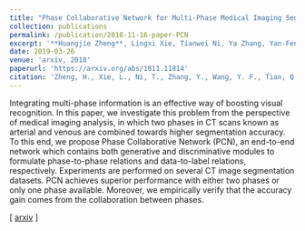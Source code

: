 ```yaml
---
title: "Phase Collaborative Network for Multi-Phase Medical Imaging Segmentation"
collection: publications
permalink: /publication/2018-11-16-paper-PCN
excerpt: '**Huangjie Zheng**, Lingxi Xie, Tianwei Ni, Ya Zhang, Yan-Feng Wang, Qi Tian, Elliot K. Fishman and Alan L. Yuille'
date: 2019-03-26
venue: 'arxiv, 2018'
paperurl: 'https://arxiv.org/abs/1811.11814'
citation: 'Zheng, H., Xie, L., Ni, T., Zhang, Y., Wang, Y. F., Tian, Q., Fishman E. K. & Yuille, A. L. (2018). Phase Collaborative Network for Multi-Phase Medical Imaging Segmentation. arXiv preprint arXiv:1811.11814.'
---
```

Integrating multi-phase information is an effective way of boosting visual recognition. In this paper, we investigate this problem from the perspective of medical imaging analysis, in which two phases in CT scans known as arterial and venous are combined towards higher segmentation accuracy. To this end, we propose Phase Collaborative Network (PCN), an end-to-end network which contains both generative and discriminative modules to formulate phase-to-phase relations and data-to-label relations, respectively. Experiments are performed on several CT image segmentation datasets. PCN achieves superior performance with either two phases or only one phase available. Moreover, we empirically verify that the accuracy gain comes from the collaboration between phases.

\[ [arxiv](https://arxiv.org/abs/1811.11814) \]
